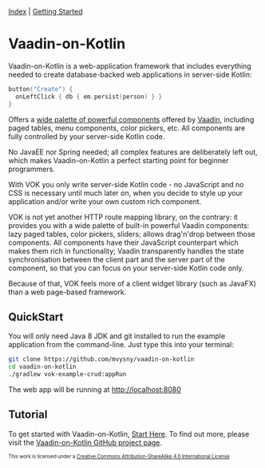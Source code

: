 [Index](index.html) | [Getting Started](gettingstarted.html)

# Vaadin-on-Kotlin

Vaadin-on-Kotlin is a web-application framework that includes everything needed to create database-backed web applications in server-side Kotlin:

```kotlin
button("Create") {
  onLeftClick { db { em.persist(person) } }
}
```

Offers a [wide palette of powerful components](https://demo.vaadin.com/valo-theme/) offered by [Vaadin](https://vaadin.com), including paged tables, menu components, color pickers, etc.
All components are fully controlled by your server-side Kotlin code.

No JavaEE nor Spring needed; all complex features are deliberately left out, which makes Vaadin-on-Kotlin a perfect
starting point for beginner programmers.

With VOK you only write server-side Kotlin code - no JavaScript and no CSS is necessary until much later on, when you decide
to style up your application and/or write your own custom rich component. 

VOK is not yet another HTTP route mapping library, on the contrary: it provides you with a wide palette of built-in
powerful Vaadin components: lazy paged tables, color pickers, sliders; allows drag'n'drop between those components. All components have their
JavaScript counterpart which makes them rich in functionality; Vaadin transparently handles the state synchronisation between the client part and
the server part of the component, so that you can focus on your server-side Kotlin code only.

Because of that, VOK feels more of a client widget library (such as JavaFX) than a web page-based framework.

## QuickStart

You will only need Java 8 JDK and git installed to run the example application from the command-line. Just type this into your terminal:

```bash
git clone https://github.com/mvysny/vaadin-on-kotlin
cd vaadin-on-kotlin
./gradlew vok-example-crud:appRun
```

The web app will be running at [http://localhost:8080](http://localhost:8080)

## Tutorial

To get started with Vaadin-on-Kotlin, [Start Here](gettingstarted.html). To find out more, please visit the [Vaadin-on-Kotlin GitHub project page](https://github.com/mvysny/vaadin-on-kotlin).

<sub><sup>This work is licensed under a [Creative Commons Attribution-ShareAlike 4.0 International License](https://creativecommons.org/licenses/by-sa/4.0/)</sup></sub>
